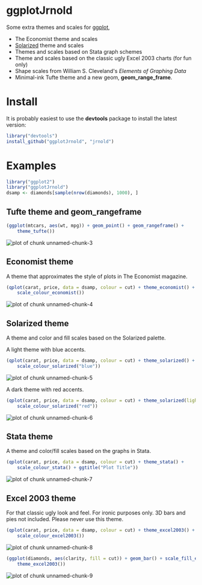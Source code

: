 # ggplotJrnold

Some extra themes and scales for [ggplot](http://had.co.nz/ggplot2/),

- The Economist theme and scales
- [Solarized](http://ethanschoonover.com/solarized) theme and scales
- Themes and scales based on Stata graph schemes
- Theme and scales based on the classic ugly Excel 2003 charts (for fun only)
- Shape scales from William S. Cleveland's *Elements of Graphing Data*
- Minimal-ink Tufte theme and a new geom, **geom_range_frame**.

# Install 

It is probably easiest to use the **devtools** package to install the latest version:




```r
library("devtools")
install_github("ggplotJrnold", "jrnold")
```

# Examples


```r
library("ggplot2")
library("ggplotJrnold")
dsamp <- diamonds[sample(nrow(diamonds), 1000), ]
```


## Tufte theme and geom_rangeframe


```r
(ggplot(mtcars, aes(wt, mpg)) + geom_point() + geom_rangeframe() + 
    theme_tufte())
```

![plot of chunk unnamed-chunk-3](http://i.imgur.com/GMa5A.png) 


## Economist theme

A theme that approximates the style of plots in The Economist
magazine.


```r
(qplot(carat, price, data = dsamp, colour = cut) + theme_economist() + 
    scale_colour_economist())
```

![plot of chunk unnamed-chunk-4](http://i.imgur.com/QAaXd.png) 


## Solarized theme

A theme and color and fill scales based on the Solarized palette.

A light theme with blue accents. 


```r
(qplot(carat, price, data = dsamp, colour = cut) + theme_solarized() + 
    scale_colour_solarized("blue"))
```

![plot of chunk unnamed-chunk-5](http://i.imgur.com/7fV9m.png) 


A dark theme with red accents.


```r
(qplot(carat, price, data = dsamp, colour = cut) + theme_solarized(light = FALSE) + 
    scale_colour_solarized("red"))
```

![plot of chunk unnamed-chunk-6](http://i.imgur.com/q47aE.png) 


## Stata theme 

A theme and color/fill scales based on the graphs in Stata.


```r
(qplot(carat, price, data = dsamp, colour = cut) + theme_stata() + 
    scale_colour_stata() + ggtitle("Plot Title"))
```

![plot of chunk unnamed-chunk-7](http://i.imgur.com/kUWfs.png) 


## Excel 2003 theme

For that classic ugly look and feel. For ironic purposes only. 3D bars
and pies not included. Please never use this theme.


```r
(qplot(carat, price, data = dsamp, colour = cut) + theme_excel2003() + 
    scale_colour_excel2003())
```

![plot of chunk unnamed-chunk-8](http://i.imgur.com/XAeIC.png) 



```r
(ggplot(diamonds, aes(clarity, fill = cut)) + geom_bar() + scale_fill_excel2003() + 
    theme_excel2003())
```

![plot of chunk unnamed-chunk-9](http://i.imgur.com/3bfUz.png) 




